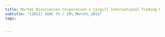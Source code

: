 ```yaml
---
title: Martek Biosciences Corporation v Cargill International Trading Pte Ltd 
subtitle: "[2011] SGHC 71 / 29\_March\_2011"
tags:


---
```



